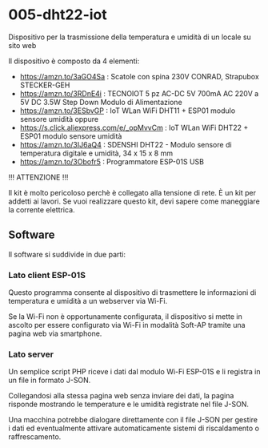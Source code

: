 # 005-dht22-iot
Dispositivo per la trasmissione della temperatura e umidità di un locale su sito web

Il dispositivo è composto da 4 elementi:

* https://amzn.to/3aGO4Sa : Scatole con spina 230V CONRAD, Strapubox STECKER-GEH
* https://amzn.to/3RDnE4i : TECNOIOT 5 pz AC-DC 5V 700mA AC 220V a 5V DC 3.5W Step Down Modulo di Alimentazione
* https://amzn.to/3ESbvGP : IoT WLan WiFi DHT11 + ESP01 modulo sensore umidità
oppure
* https://s.click.aliexpress.com/e/_opMvvCm : IoT WLan WiFi DHT22 + ESP01 modulo sensore umidità
* https://amzn.to/3IJ6aQ4 : SDENSHI DHT22 - Modulo sensore di temperatura digitale e umidità, 34 x 15 x 8 mm
* https://amzn.to/3Obofr5 : Programmatore ESP-01S USB

!!! ATTENZIONE !!! 

Il kit è molto pericoloso perchè è collegato alla tensione di rete. È un kit per addetti ai lavori. Se vuoi realizzare questo kit, devi sapere come maneggiare la corrente elettrica.

## Software
Il software si suddivide in due parti:

### Lato client ESP-01S
Questo programma consente al dispositivo di trasmettere le informazioni di temperatura e umidità a un webserver via Wi-Fi.

Se la Wi-Fi non è opportunamente configurata, il dispositivo si mette in ascolto per essere configurato via Wi-Fi in modalità Soft-AP tramite una pagina web via smartphone.

### Lato server
Un semplice script PHP riceve i dati dal modulo Wi-Fi ESP-01S e li registra in un file in formato J-SON.

Collegandosi alla stessa pagina web senza inviare dei dati, la pagina risponde mostrando le temperature e le umidità registrate nel file J-SON.

Una macchina potrebbe dialogare direttamente con il file J-SON per gestire i dati ed eventualmente attivare automaticamente sistemi di riscaldamento o raffrescamento.
